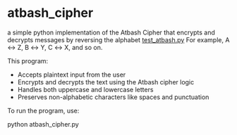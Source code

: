 # atbash_cipher
a simple python implementation of the Atbash Cipher that encrypts and decrypts messages by reversing the alphabet
[test_atbash.py](https://github.com/user-attachments/files/22641675/test_atbash.py)
For example, A ↔ Z, B ↔ Y, C ↔ X, and so on.

This program:
- Accepts plaintext input from the user
- Encrypts and decrypts the text using the Atbash cipher logic
- Handles both uppercase and lowercase letters
- Preserves non-alphabetic characters like spaces and punctuation

To run the program, use:


python atbash_cipher.py
